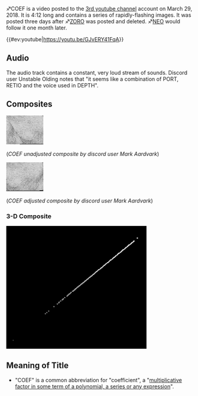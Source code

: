 ♐COEF is a video posted to the [3rd youtube channel](3rd_youtube_channel "wikilink") account on March 29, 2018. It
is 4:12 long and contains a series of rapidly-flashing images. It was
posted three days after ♐[ZORO](ZORO "wikilink") was posted and deleted.
♐[NEO](NEO "wikilink") would follow it one month later.

{{\#ev:youtube|<https://youtu.be/GJvERY41FqA>}}

## Audio

The audio track contains a constant, very loud stream of sounds. Discord
user Unstable Olding notes that "it seems like a combination of PORT,
RETIO and the voice used in DEPTH".

## Composites

![COEF\_unadjusted\_composite.png](COEF_unadjusted_composite.png)

(*COEF unadjusted composite by discord user Mark Aardvark*)

![COEF\_adjusted\_composite.png](COEF_adjusted_composite.png)

(*COEF adjusted composite by discord user Mark Aardvark*)

### 3-D Composite

![COEF\_3d.PNG](COEF_3d.PNG "COEF_3d.PNG")

## Meaning of Title

  - "COEF" is a common abbreviation for "coefficient", a
    "[multiplicative factor in some term of a polynomial, a series or any expression](https://en.wikipedia.org/wiki/Coefficient)".
